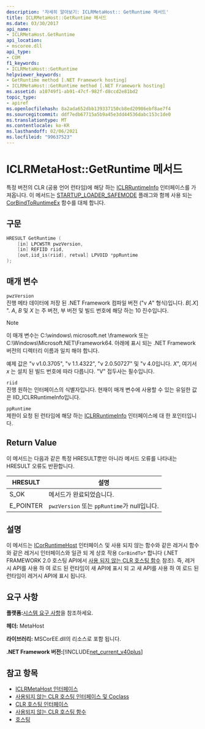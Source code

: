 ```yaml
---
description: '자세히 알아보기: ICLRMetaHost:: GetRuntime 메서드'
title: ICLRMetaHost::GetRuntime 메서드
ms.date: 03/30/2017
api_name:
- ICLRMetaHost.GetRuntime
api_location:
- mscoree.dll
api_type:
- COM
f1_keywords:
- ICLRMetaHost::GetRuntime
helpviewer_keywords:
- GetRuntime method [.NET Framework hosting]
- ICLRMetaHost::GetRuntime method [.NET Framework hosting]
ms.assetid: a10749f1-ab91-47cf-982f-d8ccd2e81bd2
topic_type:
- apiref
ms.openlocfilehash: 8a2ada652dbb139337150cb8ed20986ebf8ae7f4
ms.sourcegitcommit: ddf7edb67715a5b9a45e3dd44536dabc153c1de0
ms.translationtype: MT
ms.contentlocale: ko-KR
ms.lasthandoff: 02/06/2021
ms.locfileid: "99637523"
---
```

# <a name="iclrmetahostgetruntime-method"></a>ICLRMetaHost::GetRuntime 메서드

특정 버전의 CLR (공용 언어 런타임)에 해당 하는 [ICLRRuntimeInfo](iclrruntimeinfo-interface.md) 인터페이스를 가져옵니다. 이 메서드는 [STARTUP_LOADER_SAFEMODE](startup-flags-enumeration.md) 플래그와 함께 사용 되는 [CorBindToRuntimeEx](corbindtoruntimeex-function.md) 함수를 대체 합니다.  
  
## <a name="syntax"></a>구문  
  
```cpp  
HRESULT GetRuntime (  
    [in] LPCWSTR pwzVersion,  
    [in] REFIID riid,  
    [out,iid_is(riid), retval] LPVOID *ppRuntime  
);  
```  
  
## <a name="parameters"></a>매개 변수  

 `pwzVersion`  
 진행 메타 데이터에 저장 된 .NET Framework 컴파일 버전 ("v *A*" 형식)입니다. *B*[.*X*] ". *A*, *B* 및 *X* 는 주 버전, 부 버전 및 빌드 번호에 해당 하는 10 진수입니다.  
  
> [!NOTE]
> 이 매개 변수는 C:\windows\ microsoft.net \framework 또는 C:\Windows\Microsoft.NET\Framework64. 아래에 표시 되는 .NET Framework 버전의 디렉터리 이름과 일치 해야 합니다.  
  
 예제 값은 "v v1.0.3705", "v 1.1.4322", "v 2.0.50727" 및 "v 4.0입니다. *X*", 여기서 *x* 는 설치 된 빌드 번호에 따라 다릅니다. "V" 접두사는 필수입니다.  
  
 `riid`  
 진행 원하는 인터페이스의 식별자입니다. 현재이 매개 변수에 사용할 수 있는 유일한 값은 IID_ICLRRuntimeInfo입니다.  
  
 `ppRuntime`  
 제한이 요청 된 런타임에 해당 하는 [ICLRRuntimeInfo](iclrruntimeinfo-interface.md) 인터페이스에 대 한 포인터입니다.  
  
## <a name="return-value"></a>Return Value  

 이 메서드는 다음과 같은 특정 HRESULT뿐만 아니라 메서드 오류를 나타내는 HRESULT 오류도 반환합니다.  
  
|HRESULT|설명|  
|-------------|-----------------|  
|S_OK|메서드가 완료되었습니다.|  
|E_POINTER|`pwzVersion` 또는 `ppRuntime`가 null입니다.|  
  
## <a name="remarks"></a>설명  

 이 메서드는 [ICorRuntimeHost](icorruntimehost-interface.md) 인터페이스 및 사용 되지 않는 함수와 같은 레거시 함수와 같은 레거시 인터페이스와 일관 되 게 상호 작용 `CorBindTo*` 합니다 (.NET FRAMEWORK 2.0 호스팅 API에서 [사용 되지 않는 CLR 호스팅 함수](deprecated-clr-hosting-functions.md) 참조). 즉, 레거시 API를 사용 하 여 로드 된 런타임이 새 API에 표시 되 고 새 API를 사용 하 여 로드 된 런타임이 레거시 API에 표시 됩니다.  
  
## <a name="requirements"></a>요구 사항  

 **플랫폼:**[시스템 요구 사항](../../get-started/system-requirements.md)을 참조하세요.  
  
 **헤더:** MetaHost  
  
 **라이브러리:** MSCorEE.dll의 리소스로 포함 됩니다.  
  
 **.NET Framework 버전:**[!INCLUDE[net_current_v40plus](../../../../includes/net-current-v40plus-md.md)]  
  
## <a name="see-also"></a>참고 항목

- [ICLRMetaHost 인터페이스](iclrmetahost-interface.md)
- [사용되지 않는 CLR 호스팅 인터페이스 및 Coclass](deprecated-clr-hosting-interfaces-and-coclasses.md)
- [CLR 호스팅 인터페이스](clr-hosting-interfaces.md)
- [사용되지 않는 CLR 호스팅 함수](deprecated-clr-hosting-functions.md)
- [호스팅](index.md)
